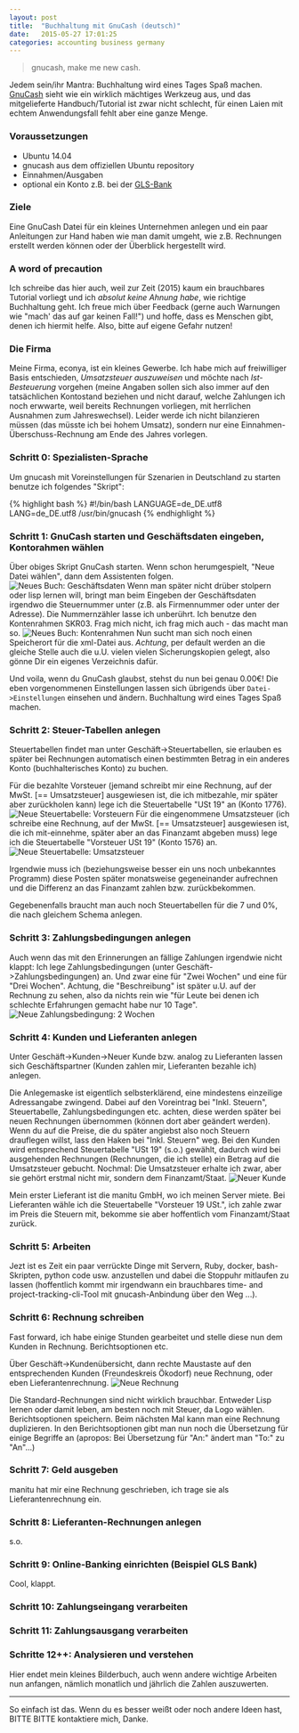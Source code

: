 ```yaml
---
layout: post
title:  "Buchhaltung mit GnuCash (deutsch)"
date:   2015-05-27 17:01:25
categories: accounting business germany
---
```


> gnucash, make me new cash.

Jedem sein/ihr Mantra: Buchhaltung wird eines Tages Spaß machen.  [GnuCash][gnucash] sieht wie ein wirklich mächtiges Werkzeug aus, und das mitgelieferte Handbuch/Tutorial ist zwar nicht schlecht, für einen Laien mit echtem Anwendungsfall fehlt aber eine ganze Menge.  

### Voraussetzungen

* Ubuntu 14.04
* gnucash aus dem offiziellen Ubuntu repository
* Einnahmen/Ausgaben
* optional ein Konto z.B. bei der [GLS-Bank][glsbank]

### Ziele

Eine GnuCash Datei für ein kleines Unternehmen anlegen und ein paar Anleitungen zur Hand haben wie man damit umgeht, wie z.B. Rechnungen erstellt werden können oder der Überblick hergestellt wird.

### A word of precaution

Ich schreibe das hier auch, weil zur Zeit (2015) kaum ein brauchbares Tutorial vorliegt und ich *absolut keine Ahnung habe*, wie richtige Buchhaltung geht.  Ich freue mich über Feedback (gerne auch Warnungen wie "mach' das auf gar keinen Fall!") und hoffe, dass es Menschen gibt, denen ich hiermit helfe.  Also, bitte auf eigene Gefahr nutzen!

### Die Firma

Meine Firma, econya, ist ein kleines Gewerbe.  Ich habe mich auf freiwilliger Basis entschieden, *Umsatzsteuer auszuweisen* und möchte nach *Ist-Besteuerung* vorgehen (meine Angaben sollen sich also immer auf den tatsächlichen Kontostand beziehen und nicht darauf, welche Zahlungen ich noch erwwarte, weil bereits Rechnungen vorliegen, mit herrlichen Ausnahmen zum Jahreswechsel).  Leider werde ich nicht bilanzieren müssen (das müsste ich bei hohem Umsatz), sondern nur eine Einnahmen-Überschuss-Rechnung am Ende des Jahres vorlegen.

### Schritt 0: Spezialisten-Sprache

Um gnucash mit Voreinstellungen für Szenarien in Deutschland zu starten benutze ich folgendes "Skript":

{% highlight bash %}
#!/bin/bash
LANGUAGE=de_DE.utf8 LANG=de_DE.utf8 /usr/bin/gnucash
{% endhighlight %}

### Schritt 1: GnuCash starten und Geschäftsdaten eingeben, Kontorahmen wählen

Über obiges Skript GnuCash starten.  Wenn schon herumgespielt, "Neue Datei wählen", dann dem Assistenten folgen.
![Neues Buch: Geschäftsdaten](/assets/gnucash_1_geschaeftsdaten.png)
Wenn man später nicht drüber stolpern oder lisp lernen will, bringt man beim Eingeben der Geschäftsdaten irgendwo die Steuernummer unter (z.B. als Firmennummer oder unter der Adresse).  Die Nummernzähler lasse ich unberührt.
Ich benutze den Kontenrahmen SKR03.  Frag mich nicht, ich frag mich auch - das macht man so.
![Neues Buch: Kontenrahmen](/assets/gnucash_1_kontenrahmen.png)
Nun sucht man sich noch einen Speicherort für die xml-Datei aus.  *Achtung*, per default werden an die gleiche Stelle auch die u.U. vielen vielen Sicherungskopien gelegt, also gönne Dir ein eigenes Verzeichnis dafür.

Und voila, wenn du GnuCash glaubst, stehst du nun bei genau 0.00€!  Die eben vorgenommenen Einstellungen lassen sich übrigends über `Datei->Einstellungen` einsehen und ändern.  Buchhaltung wird eines Tages Spaß machen.


### Schritt 2: Steuer-Tabellen anlegen

Steuertabellen findet man unter Geschäft->Steuertabellen, sie erlauben es später bei Rechnungen automatisch einen bestimmten Betrag in ein anderes Konto (buchhalterisches Konto) zu buchen.

Für die bezahlte Vorsteuer (jemand schreibt mir eine Rechnung, auf der MwSt. [== Umsatzsteuer] ausgewiesen ist, die ich mitbezahle, mir später aber zurückholen kann) lege ich die Steuertabelle "USt 19" an (Konto 1776).
![Neue Steuertabelle: Vorsteuern](/assets/gnucash_2_vorsteuer.png)
Für die eingenommene Umsatzsteuer (ich schreibe eine Rechnung, auf der MwSt. [== Umsatzsteuer] ausgewiesen ist, die ich mit-einnehme, später aber an das Finanzamt abgeben muss) lege ich die Steuertabelle "Vorsteuer USt 19" (Konto 1576) an.
![Neue Steuertabelle: Umsatzsteuer](/assets/gnucash_2_umsatzsteuer.png)

Irgendwie muss ich (beziehungsweise besser ein uns noch unbekanntes Programm) diese Posten später monatsweise gegeneinander aufrechnen und die Differenz an das Finanzamt zahlen bzw. zurückbekommen.

Gegebenenfalls braucht man auch noch Steuertabellen für die 7 und 0%, die nach gleichem Schema anlegen.

### Schritt 3: Zahlungsbedingungen anlegen

Auch wenn das mit den Erinnerungen an fällige Zahlungen irgendwie nicht klappt: Ich lege Zahlungsbedingungen (unter Geschäft->Zahlungsbedingungen) an.
Und zwar eine für "Zwei Wochen" und eine für "Drei Wochen".  Achtung, die "Beschreibung" ist später u.U. auf der Rechnung zu sehen, also da nichts rein wie "für Leute bei denen ich schlechte Erfahrungen gemacht habe nur 10 Tage".
![Neue Zahlungsbedingung: 2 Wochen](/assets/gnucash_3_zahlungsbedingung.png)

### Schritt 4: Kunden und Lieferanten anlegen

Unter Geschäft->Kunden->Neuer Kunde bzw. analog zu Lieferanten lassen sich Geschäftspartner (Kunden zahlen mir, Lieferanten bezahle ich) anlegen.

Die Anlegemaske ist eigentlich selbsterklärend, eine mindestens einzeilige Adressangabe zwingend.
Dabei auf den Voreintrag bei "Inkl. Steuern", Steuertabelle, Zahlungsbedingungen etc. achten, diese werden später bei neuen Rechnungen übernommen (können dort aber geändert werden).  Wenn du auf die Preise, die du später angiebst also noch Steuern drauflegen willst, lass den Haken bei "Inkl. Steuern" weg.  Bei den Kunden wird entsprechend Steuertabelle "USt 19" (s.o.) gewählt, dadurch wird bei ausgehenden Rechnungen (Rechnungen, die ich stelle) ein Betrag auf die Umsatzsteuer gebucht.  Nochmal: Die Umsatzsteuer erhalte ich zwar, aber sie gehört erstmal nicht mir, sondern dem Finanzamt/Staat.
![Neuer Kunde](/assets/gnucash_4_kunde.png)

Mein erster Lieferant ist die manitu GmbH, wo ich meinen Server miete.
Bei Lieferanten wähle ich die Steuertabelle "Vorsteuer 19 USt.", ich zahle zwar im Preis die Steuern mit, bekomme sie aber hoffentlich vom Finanzamt/Staat zurück.

### Schritt 5: Arbeiten

Jezt ist es Zeit ein paar verrückte Dinge mit Servern, Ruby, docker, bash-Skripten, python code usw. anzustellen und dabei die Stoppuhr mitlaufen zu lassen (hoffentlich kommt mir irgendwann ein brauchbares time- and project-tracking-cli-Tool mit gnucash-Anbindung über den Weg ...).

### Schritt 6: Rechnung schreiben

Fast forward, ich habe einige Stunden gearbeitet und stelle diese nun dem Kunden in Rechnung.  Berichtsoptionen etc.

Über Geschäft->Kundenübersicht, dann rechte Maustaste auf den entsprechenden Kunden (Freundeskreis Ökodorf) neue Rechnung, 
oder eben Lieferantenrechnung.
![Neue Rechnung](/assets/gnucash_5_rechnung.png)

Die Standard-Rechnungen sind nicht wirklich brauchbar.  Entweder Lisp lernen oder damit leben, am besten noch mit Steuer, da Logo wählen.
Berichtsoptionen speichern.  Beim nächsten Mal kann man eine Rechnung duplizieren.  In den Berichtsoptionen gibt man nun noch die Übersetzung für einige Begriffe an (apropos: Bei Übersetzung für "An:" ändert man "To:" zu "An"...)

### Schritt 7: Geld ausgeben

manitu hat mir eine Rechnung geschrieben, ich trage sie als Lieferantenrechnung ein.

### Schritt 8: Lieferanten-Rechnungen anlegen

s.o.

### Schritt 9: Online-Banking einrichten (Beispiel GLS Bank)

Cool, klappt.

### Schritt 10: Zahlungseingang verarbeiten

### Schritt 11: Zahlungsausgang verarbeiten

### Schritte 12++: Analysieren und verstehen

Hier endet mein kleines Bilderbuch, auch wenn andere wichtige Arbeiten nun anfangen, nämlich monatlich und jährlich die Zahlen auszuwerten.

---

So einfach ist das.
Wenn du es besser weißt oder noch andere Ideen hast, BITTE BITTE kontaktiere mich, Danke.

[glsbank]: https://gls.de
[gnucash]: http://gnucash.org/
